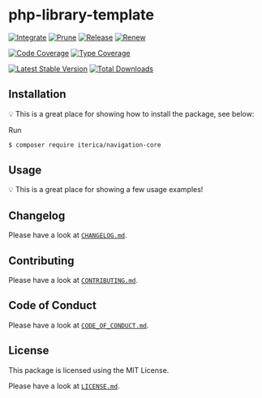 # php-library-template

[![Integrate](https://github.com/iterica/navigation-core/workflows/Integrate/badge.svg?branch=main)](https://github.com/iterica/navigation-core/actions)
[![Prune](https://github.com/iterica/navigation-core/workflows/Prune/badge.svg?branch=main)](https://github.com/iterica/navigation-core/actions)
[![Release](https://github.com/iterica/navigation-core/workflows/Release/badge.svg?branch=main)](https://github.com/iterica/navigation-core/actions)
[![Renew](https://github.com/iterica/navigation-core/workflows/Renew/badge.svg?branch=main)](https://github.com/iterica/navigation-core/actions)

[![Code Coverage](https://codecov.io/gh/iterica/navigation-core/branch/main/graph/badge.svg)](https://codecov.io/gh/iterica/navigation-core)
[![Type Coverage](https://shepherd.dev/github/iterica/navigation-core/coverage.svg)](https://shepherd.dev/github/iterica/navigation-core)

[![Latest Stable Version](https://poser.pugx.org/iterica/navigation-core/v/stable)](https://packagist.org/packages/iterica/navigation-core)
[![Total Downloads](https://poser.pugx.org/iterica/navigation-core/downloads)](https://packagist.org/packages/iterica/navigation-core)

## Installation

:bulb: This is a great place for showing how to install the package, see below:

Run

```sh
$ composer require iterica/navigation-core
```

## Usage

:bulb: This is a great place for showing a few usage examples!

## Changelog

Please have a look at [`CHANGELOG.md`](CHANGELOG.md).

## Contributing

Please have a look at [`CONTRIBUTING.md`](.github/CONTRIBUTING.md).

## Code of Conduct

Please have a look at [`CODE_OF_CONDUCT.md`](.github/CODE_OF_CONDUCT.md).

## License

This package is licensed using the MIT License.

Please have a look at [`LICENSE.md`](LICENSE.md).
